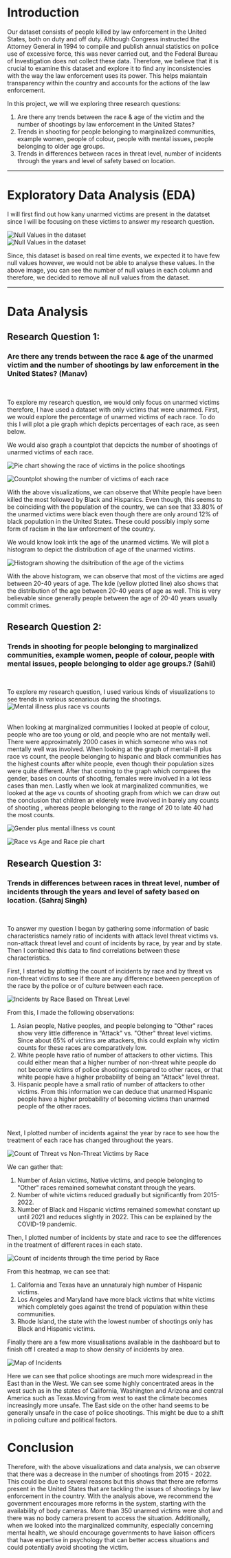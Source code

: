 
# Introduction 

Our dataset consists of people killed by law enforcement in the United States, both on duty and off duty. Although Congress instructed the Attorney General in 1994 to compile and publish annual statistics on police use of excessive force, this was never carried out, and the Federal Bureau of Investigation does not collect these data. Therefore, we believe that it is crucial to examine this dataset and explore it to find any inconsistencies with the way the law enforcement uses its power. This helps maiantain transparency within the country and accounts for the actions of the law enforcement. 

In this project, we will we exploring three research questions:
1. Are there any trends between the race & age of the victim and the number of shootings by law enforcement in the United States? 
1. Trends in shooting for people belonging to marginalized communities, example women, people of colour, people with mental issues, people belonging to older age groups. 
1. Trends in differences between races in threat level, number of incidents through the years and level of safety based on location.

----
# Exploratory Data Analysis (EDA)

I will first find out how kany unarmed victims are present in the datatset since I will be focusing on these victims to answer my research question.

![Null Values in the dataset](images/eda2.png)
<br/>
![Null Values in the dataset](images/eda1.png)

Since, this dataset is based on real time events, we expected it to have few null values however, we would not be able to analyse these values. In the above image, you can see the number of null values in each column and therefore, we decided to remove all null values from the dataset. 




----
# Data Analysis


## **Research Question 1:** 
### **Are there any trends between the race & age of the unarmed victim and the number of shootings by law enforcement in the United States? (Manav)**

<br/>

To explore my research question, we would only focus on unarmed victims therefore, I have used a dataset with only victims that were unarmed. First, we would explore the percentage of unarmed victims of each race. To do this I will plot a pie graph which depicts percentages of each race, as seen below.

We would also graph a countplot that depcicts the number of shootings of unarmed victims of each race. 

![Pie chart showing the race of victims in the police shootings](images/race1.png)

![Countplot showing the number of victims of each race](images/race2.png)

With the above visualizations, we can observe that White people have been killed the most followed by Black and Hispanics. Even though, this seems to be coinciding with the population of the country, we can see that 33.80% of the unarmed victims were black even though there are only around 12% of black population in the United States. These could possibly imply some form of racism in the law enforcment of the country. 

We would know look intk the age of the unarmed victims. We will plot a histogram to depict the distribution of age of the unarmed victims. 

![Histogram showing the dsitribution of the age of the victims](images/age.png)

With the above histogram, we can observe that most of the victims are aged between 20-40 years of age. The kde (yellow plotted line) also shows that the distribution of the age between 20-40 years of age as well. This is very believable since generally people between the age of 20-40 years usually commit crimes. 


## Research Question 2:
### **Trends in shooting for people belonging to marginalized communities, example women, people of colour, people with mental issues, people belonging to older age groups.? (Sahil)**
<br/>

To explore my research question, I used various kinds of visualizations to see trends in various scenarious during the shootings. 
![Mental illness plus race vs counts](/images/screenshot(40).png)

<br/>
When looking at marginalized communities I looked at people of colour, people who are too young or old, and people who are not mentally well. 
There were approximately 2000 cases in which someone who was not mentally well was involved. When looking at the graph of mentall-ill plus race vs count, the people belonging to hispanic and black communities has the highest counts after white people, even though their population sizes were quite different. After that coming to the graph which compares the gender, bases on counts of shooting, females were involved in a lot less cases than men. 
Lastly when we look at marginalized communities, we looked at the age vs counts of shooting graph from which we can draw out the conclusion that children an elderely were involved in barely any counts of shooting , whereas people belonging to the range of 20 to late 40 had the most counts.

![Gender plus mental illness vs count](/images/screenshot(41).png)

![Race vs Age and Race pie chart](/images/screenshot(42).png)
## Research Question 3:

### **Trends in differences between races in threat level, number of incidents through the years and level of safety based on location. (Sahraj Singh)**
<br/>

To answer my question I began by gathering some information of basic characteristics namely ratio of incidents with attack level threat victims vs. non-attack threat level and count of incidents by race, by year and by state. Then I combined this data to find correlations between these characteristics.

First, I started by plotting the count of incidents by race and by threat vs non-threat victims to see if there are any difference between perception of the race by the police or of culture between each race.

![Incidents by Race Based on Threat Level](/images/A1-1.png)

From this, I made the following observations:
1. Asian people, Native peoples, and people belonging to "Other" races show very little difference in "Attack" vs. "Other" threat level victims. Since about 65% of victims are attackers, this could explain why victim counts for these races are comparatively low.
1. White people have ratio of number of attackers to other victims. This could either mean that a higher number of non-threat white people do not become victims of police shootings compared to other races, or that white people have a higher probability of being an "Attack" level threat.
1. Hispanic people have a small ratio of number of attackers to other victims. From this information we can deduce that unarmed Hispanic people have a higher probability of becoming victims than unarmed people of the other races.
<br/>

Next, I plotted number of incidents against the year by race to see how the treatment of each race has changed throughout the years.

![Count of Threat vs Non-Threat Victims by Race](/images/A1-2.png)

We can gather that:
1. Number of Asian victims, Native victims, and people belonging to "Other" races remained somewhat constant through the years.
1. Number of white victims reduced gradually but significantly from 2015-2022.
1. Number of Black and Hispanic victims remained somewhat constant up until 2021 and reduces slightly in 2022. This can be explained by the COVID-19 pandemic.

Then, I plotted number of incidents by state and race to see the differences in the treatment of different races in each state.

![Count of incidents through the time period by Race](/images/A1-3.png)

From this heatmap, we can see that:
1. California and Texas have an unnaturaly high number of Hispanic victims.
1. Los Angeles and Maryland have more black victims that white victims which completely goes against the trend of population within these communities.
1. Rhode Island, the state with the lowest number of shootings only has Black and Hispanic victims.

Finally there are a few more visualisations available in the dashboard but to finish off I created a map to show density of incidents by area.

![Map of Incidents](/images/A1-4.png)

Here we can see that police shootings are much more widespread in the East than in the West. We can see some highly concentrated areas in the west such as in the states of California, Washington and Arizona and central America such as Texas.Moving from west to east the climate becomes increasingly more unsafe. The East side on the other hand seems to be generally unsafe in the case of police shootings. This might be due to a shift in policing culture and political factors. 


# Conclusion

Therefore, with the above visualizations and data analysis, we can observe that there was a decrease in the number of shootings from 2015 - 2022. This could be due to several reasons but this shows that there are reforms present in the United States that are tackling the issues of shootings by law enforcement in the country. With the analysis above, we recommend the government encourages more reforms in the system, starting with the availability of body cameras. More than 350 unarmed victims were shot and there was no body camera present to access the situation. Additionally, when we looked into the marginalized community, especially concerning mental health, we should encourage governments to have liaison officers that have expertise in psychology that can better access situations and could potentially avoid shooting the victim. 

